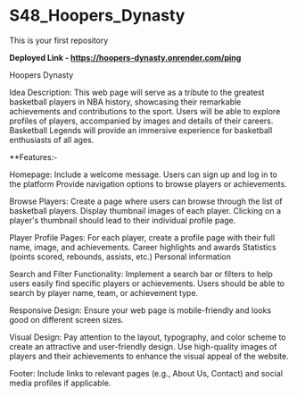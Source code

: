 # S48_Hoopers_Dynasty
This is your first repository

**Deployed Link - https://hoopers-dynasty.onrender.com/ping**

Hoopers Dynasty

Idea Description: This web page will serve as a tribute to the greatest basketball players in NBA history, showcasing their remarkable achievements and contributions to the sport. Users will be able to explore profiles of players, accompanied by images and details of their careers. Basketball Legends will provide an immersive experience for basketball enthusiasts of all ages.

**Features:-

Homepage:
Include a welcome message.
Users can sign up and log in to the platform
Provide navigation options to browse players or achievements.

Browse Players:
Create a page where users can browse through the list of basketball players.
Display thumbnail images of each player.
Clicking on a player's thumbnail should lead to their individual profile page.

Player Profile Pages:
For each player, create a profile page with their full name, image, and achievements.
Career highlights and awards
Statistics (points scored, rebounds, assists, etc.)
Personal information

Search and Filter Functionality:
Implement a search bar or filters to help users easily find specific players or achievements.
Users should be able to search by player name, team, or achievement type.

Responsive Design:
Ensure your web page is mobile-friendly and looks good on different screen sizes.

Visual Design:
Pay attention to the layout, typography, and color scheme to create an attractive and user-friendly design.
Use high-quality images of players and their achievements to enhance the visual appeal of the website.

Footer:
Include links to relevant pages (e.g., About Us, Contact) and social media profiles if applicable.

